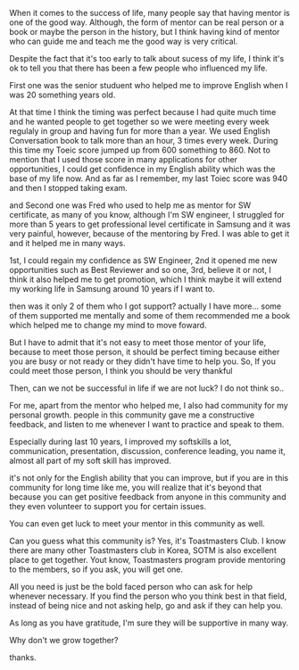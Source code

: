 
When it comes to the success of life, many people say that having mentor is one of the good way. Although, the form of mentor can be real person 
or a book or maybe the person in the history, but I think having kind of mentor who can guide me and teach me the good way is very critical.

Despite the fact that it's too early to talk about sucess of my life, I think it's ok to tell you that there has been a few people who influenced my life.

First one was the senior studuent who helped me to improve English when I was 20 something years old. 

At that time I think the timing was perfect because I had quite much time and he wanted people to get together so we were meeting every week regulaly 
in group and having fun for more than a year. We used English Conversation book to talk more than an hour, 3 times every week. 
During this time my Toeic score jumped up from 600 something to 860. Not to mention that I used those score in many applications for other opportunities, 
I could get confidence in my English ability which was the base of my life now. And as far as I remember, my last Toiec score was 940 and then I stopped
taking exam. 

and Second one was Fred who used to help me as mentor for SW certificate, as many of you know, although I'm SW engineer, I struggled for more than 5 years
to get professional level certificate in Samsung and it was very painful, however, because of the mentoring by Fred. I was able to get it and it helped me
in many ways.

1st, I could regain my confidence as SW Engineer, 2nd it opened me new opportunities such as Best Reviewer and so one, 3rd, believe it or not, I think it also
helped me to get promotion, which I think maybe it will extend my working life in Samsung around 10 years if I want to.

then was it only 2 of them who I got support? actually I have more... some of them supported me mentally and some of them recommended me a book which helped me to 
change my mind to move foward. 

But I have to admit that it's not easy to meet those mentor of your life, because to meet those person, it should be perfect timing because 
either you are busy or not ready or they didn't have time to help you. So, If you could meet those person, I think you should be very thankful

Then, can we not be successful in life if we are not luck? I do not think so..

For me, apart from the mentor who helped me, I also had community for my personal growth. people in this community gave me a constructive feedback, and listen to me
whenever I want to practice and speak to them.

Especially during last 10 years, I improved my softskills a lot, communication, presentation, discussion, conference leading, you name it, almost all part of my soft
skill has improved.

it's not only for the English ability that you can improve, but if you are in this community for long time like me, you will realize that it's beyond that 
because you can get positive feedback from anyone in this community and they even volunteer to support you for certain issues.

You can even get luck to meet your mentor in this community as well.

Can you guess what this community is? Yes, it's Toastmasters Club. I know there are many other Toastmasters club in Korea, SOTM is also excellent 
place to get together. Yout know, Toastmasters program provide mentoring to the members, so if you ask, you will get one.

All you need is just be the bold faced person who can ask for help whenever necessary. If you find the person who you think best in that field, instead of being 
nice and not asking help, go and ask if they can help you. 

As long as you have gratitude, I'm sure they will be supportive in many way.

Why don't we grow together?

thanks.


